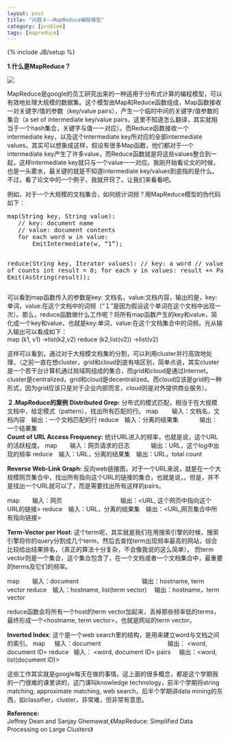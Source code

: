 ```yaml
---
layout: post
title: "问题４——MapReduce编程模型"
category: [problem]
tags: [mapreduce]
---
```

{% include JB/setup %}

<div>

<strong>1.什么是MapReduce？</strong>

![](https://lh5.googleusercontent.com/-gyTRi6-m-yI/Teda2o3fgjI/AAAAAAAAAI4/yUtmlaWcYao/s640/Untitled.jpg)

MapReduce是google的员工研究出来的一种适用于分布式计算的编程模型，可以有效地处理大规模的数据集。这个模型由Map和Reduce函数组成，Map函数接收一对关键字/值的参数（key/value pairs），产生一个临时中间的关键字/值参数的集合（a set of intermediate key/value pairs，这里不知道怎么翻译，其实就相当于一个hash集合，关键字与值一一对应）。而Reduce函数接收一个intermediate key，以及这个intermediate key所对应的全部intermediate values。其实可以想象成这样，假设有很多Map函数，他们都对于一个intermediate key产生了许多value，而Reduce函数就是将这些values整合到一起，这样intermediate key就只与一个value一一对应。我刚开始看论文的时候，也是一头雾水，最关键的就是不知道intermediate key/values到底指的是什么。不过，看了论文中的一个例子，我就开窍了。让我们来看看吧。

例如，对于一个大规模的文档集合，如何统计词频？用MapReduce模型的伪代码如下：

</div>
<pre>map(String key, String value):
   // key: document name
   // value: document contents
   for each word w in value:
       EmitIntermediate(w, “1”);

reduce(String key, Iterator values):
    // key: a word
    // values: a list of counts
    int result = 0;
    for each v in values:
        result += ParseInt(v);
    Emit(AsString(result));</pre>
<div>可以看到map函数传入的参数是key: 文档名，value:文档内容，输出的是，key:单词，value:在这个文档中的词频（“１”是因为假设这个单词在这个文档中出现一次）。那么，reduce函数做什么工作呢？将所有map函数产生的key和value，简化成一个key和value，也就是key:单词，value:在这个文档集合中的词频。光从输入输出可以看成如下：</div>
<div>map        (k1, v1)         -&gt;list(k2,v2)
reduce    (k2,list(v2))   -&gt;list(v2)</div>
<div>

这样可以看到，通过对于大规模文档集的分割，可以利用cluster并行高效地处理，（之前一直在想cluster，grid和cloud到底有啥区别，简单点说，其实cluster是一个若干台计算机通过局域网组成的集合，而grid和cloud是通过Internet。cluster是centralized，grid和cloud是decentralized。而cloud应该是grid的一种形式，因为grid应该只是对于企业内部而言，cloud则是对外提供商业服务）。

</div>
<div><strong>２.MapReduce的案例</strong>
<strong> Distributed Grep:</strong>
分布式的模式匹配，相当于在大规模文档中，给定模式（pattern），找出所有匹配的行。
map        输入：文档名，文档内容　输出：一个文档匹配的行
reduce　输入：分离的结果集　         输出：一个结果集</div>
<div><strong>Count of URL Access Frequency:</strong>
统计URL进入的频率，也就是说，这个URL的活跃程度。
map　    输入：网页请求的日志　         输出：URL，这个log中出现的频率
reduce　输入：URL，分离的结果集　输出：URL，total count</div>
<div>

<strong>Reverse Web-Link Graph:</strong>
反向web链接图，对于一个URL来说，就是在一个大规模网页集合中，找出所有指向这个URL的链接的集合，也就是说，。但是，并不是找出一个URL就可以了，而是需要找出所有这样的pairs。

map　    输入：网页　                               输出：&lt;URL, 这个网页中指向这个URL的链接&gt;
reduce　输入：URL，分离的结果集　输出：&lt;URL,网页集合中所有指向链接&gt;

<strong>Term-Vector per Host</strong>:
这个term呢，其实就是我们在用搜索引擎的时候，搜索引擎将你的query分割成几个term，然后去查找term出现频率最高的网站，综合比较给出结果排名，（真正的算法十分复杂，不会像我说的这么简单）。
而term vector则是一个集合，这个集合包含了，在一个文档或者一个文档集合中，最重要的terms及它们的频率。

map　    输入：document　                                  输出：hostname, term vector
reduce　输入：hostname, list(term vector) 　输出：hostname，term vector

reduce函数会将所有一个host的term vector加起来，丢掉那些频率低的terms，最终形成一个&lt;hostname, term vector&gt;，也就是网站的term vector。

<strong>Inverted Index</strong>:
这个是一个web search里的结构，是用来建立word与文档之间的索引。
map　  输入：document　                                    输出： &lt;word, document ID&gt;
reduce   输入： &lt;word, document ID&gt; pairs     输出：&lt;word, list(document ID)&gt;

这些工作其实就是google每天在做的事情。这上面的很多概念，都是这个学期我的一门很难的课里讲的，这门课叫knowledge technology，前半个学期将string matching, approximate matching, web search，后半个学期讲data mining的东西，如classifier，cluster，非常难，但非常有意思。

</div>
<div><strong>Reference:</strong></div>
<div>Jeffrey Dean and Sanjay Ghemawat,《MapReduce: Simplified Data Processing on Large Clusters》</div>
